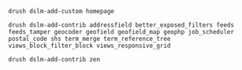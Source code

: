`drush dslm-add-custom homepage`

`drush dslm-add-contrib addressfield better_exposed_filters feeds feeds_tamper geocoder geofield geofield_map geophp job_scheduler postal_code shs term_merge term_reference_tree views_block_filter_block views_responsive_grid`

`drush dslm-add-contrib zen`
